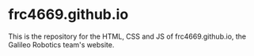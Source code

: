 # frc4669.github.io
This is the repository for the HTML, CSS and JS of frc4669.github.io, the Galileo Robotics team's website.
